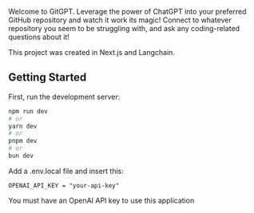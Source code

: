 Welcome to GitGPT. Leverage the power of ChatGPT into your preferred GitHub repository and watch it work its magic! Connect to whatever repository you seem to be struggling with, and ask any coding-related questions about it!

This project was created in Next.js and Langchain.

## Getting Started

First, run the development server:

```bash
npm run dev
# or
yarn dev
# or
pnpm dev
# or
bun dev
```

Add a .env.local file and insert this:

```
OPENAI_API_KEY = "your-api-key"
```

You must have an OpenAI API key to use this application